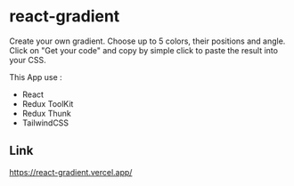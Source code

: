 # react-gradient

Create your own gradient.
Choose up to 5 colors, their positions and angle.
Click on "Get your code" and copy by simple click to paste the result into your CSS.

This App use :

- React
- Redux ToolKit
- Redux Thunk
- TailwindCSS

## Link

<https://react-gradient.vercel.app/>
